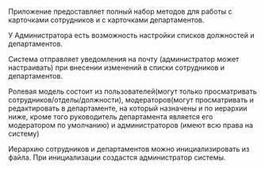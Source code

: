 Приложение предоставляет полный набор методов для работы с карточками сотрудников и с карточками департаментов.

У Администратора есть возможность настройки списков должностей и департаментов.

Система отправляет уведомления на почту (администратор может настраивать) при внесении изменений в списки сотрудников и департаментов.

Ролевая модель состоит из пользователей(могут только просматривать сотрудников/отделы/должности), модераторов(могут просматривать и редактировать в департаменте, на который назначены и по иерархии ниже, кроме того руководитель департамента является его модератором по умолчанию) и администраторов (имеют всю права на систему)

Иерархию сотрудников и департаментов можно инициализировать из файла. При инициализации создастся администратор системы.
